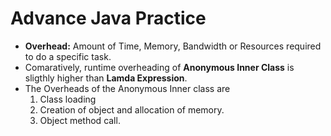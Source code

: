 # Advance Java Practice
- **Overhead:** Amount of Time, Memory, Bandwidth or Resources required to do a specific task.
- Comaratively, runtime overheading of **Anonymous Inner Class** is sligthly higher than **Lamda Expression**.
- The Overheads of the Anonymous Inner class are
  1. Class loading
  2. Creation of object and allocation of memory.
  3. Object method call.
